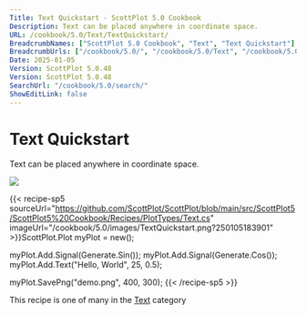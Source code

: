 ```yaml
---
Title: Text Quickstart - ScottPlot 5.0 Cookbook
Description: Text can be placed anywhere in coordinate space.
URL: /cookbook/5.0/Text/TextQuickstart/
BreadcrumbNames: ["ScottPlot 5.0 Cookbook", "Text", "Text Quickstart"]
BreadcrumbUrls: ["/cookbook/5.0/", "/cookbook/5.0/Text", "/cookbook/5.0/Text/TextQuickstart"]
Date: 2025-01-05
Version: ScottPlot 5.0.48
Version: ScottPlot 5.0.48
SearchUrl: "/cookbook/5.0/search/"
ShowEditLink: false
---
```



<div class='d-flex align-items-center mt-5'>
<h1 class='me-2 text-dark my-0 border-0'>Text Quickstart</h1>
</div>

Text can be placed anywhere in coordinate space.

[![](/cookbook/5.0/images/TextQuickstart.png?250105183901)](/cookbook/5.0/images/TextQuickstart.png?250105183901)

{{< recipe-sp5 sourceUrl="https://github.com/ScottPlot/ScottPlot/blob/main/src/ScottPlot5/ScottPlot5%20Cookbook/Recipes/PlotTypes/Text.cs" imageUrl="/cookbook/5.0/images/TextQuickstart.png?250105183901" >}}ScottPlot.Plot myPlot = new();

myPlot.Add.Signal(Generate.Sin());
myPlot.Add.Signal(Generate.Cos());
myPlot.Add.Text("Hello, World", 25, 0.5);

myPlot.SavePng("demo.png", 400, 300);
{{< /recipe-sp5 >}}

<div class='my-5 text-center'>This recipe is one of many in the <a href='/cookbook/5.0/Text'>Text</a> category</div>


